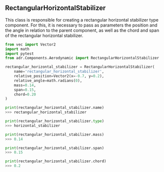 ## RectangularHorizontalStabilizer
This class is responsible for creating a rectangular horizontal stabilizer type component. For this, it is necessary to pass as parameters the position and the angle in relation to the parent component, as well as the chord and span of the rectangular horizontal stabilizer.
```python
from vec import Vector2
import math
import pytest
from adr.Components.Aerodynamic import RectangularHorizontalStabilizer

rectangular_horizontal_stabilizer = RectangularHorizontalStabilizer(
    name='rectangular_horizontal_stabilizer',
    relative_position=Vector2(x=-0.7, y=0.2),
    relative_angle=math.radians(0),
    mass=0.14,
    span=0.15,
    chord=0.20
)

print(rectangular_horizontal_stabilizer.name)
>>> rectangular_horizontal_stabilizer

print(rectangular_horizontal_stabilizer.type)
>>> horizontal_stabilizer

print(rectangular_horizontal_stabilizer.mass)
>>> 0.14

print(rectangular_horizontal_stabilizer.span)
>>> 0.15

print(rectangular_horizontal_stabilizer.chord)
>>> 0.2
```